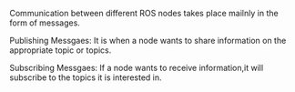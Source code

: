 Communication between different ROS nodes takes place mailnly in the form of messages.

Publishing Messgaes:
It is when a node wants to share information on the appropriate topic or topics.

Subscribing Messgaes:
If a node wants to receive information,it will subscribe to the topics it is interested in.




